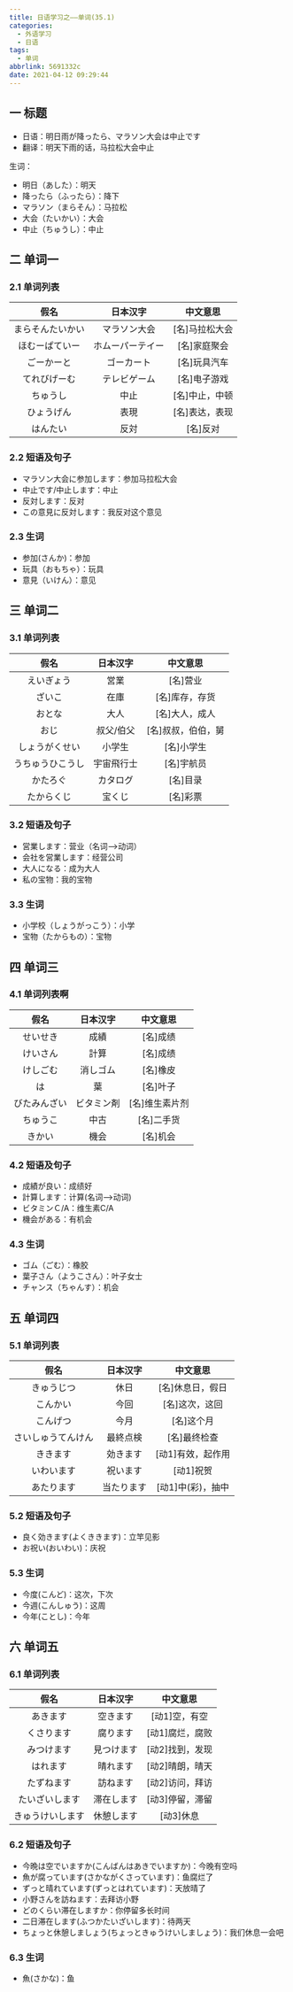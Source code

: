 ```yaml
---
title: 日语学习之——单词(35.1)
categories:
  - 外语学习
  - 日语
tags:
  - 单词
abbrlink: 5691332c
date: 2021-04-12 09:29:44
---
```

## 一 标题

* 日语：明日雨が降ったら、マラソン大会は中止です
* 翻译：明天下雨的话，马拉松大会中止

<!--more-->

生词：

* 明日（あした）：明天
* 降ったら（ふったら）：降下
* マラソン（まらそん）：马拉松
* 大会（たいかい）：大会
* 中止（ちゅうし）：中止

## 二 单词一

### 2.1 单词列表

|       假名       |     日本汉字     |    中文意思    |
| :--------------: | :--------------: | :------------: |
| まらそんたいかい |   マラソン大会   | [名]马拉松大会 |
|  ほむーぱていー  | ホムーパーテイー |  [名]家庭聚会  |
|    ごーかーと    |    ゴーカート    |  [名]玩具汽车  |
|   てれびげーむ   |   テレビゲーム   |  [名]电子游戏  |
|     ちゅうし     |       中止       | [名]中止，中顿 |
|    ひょうげん    |       表現       | [名]表达，表现 |
|     はんたい     |       反対       |    [名]反对    |

### 2.2 短语及句子

* マラソン大会に参加します：参加马拉松大会
* 中止です/中止します：中止
* 反対します：反对
* この意見に反対します：我反对这个意见

### 2.3 生词

* 参加(さんか)：参加
* 玩具（おもちゃ）：玩具
* 意見（いけん）：意见

## 三 单词二

### 3.1 单词列表

|       假名       |  日本汉字  |      中文意思      |
| :--------------: | :--------: | :----------------: |
|    えいぎょう    |    営業    |      [名]营业      |
|      ざいこ      |    在庫    |   [名]库存，存货   |
|      おとな      |    大人    |   [名]大人，成人   |
|       おじ       | 叔父/伯父  | [名]叔叔，伯伯，舅 |
|  しょうがくせい  |   小学生   |     [名]小学生     |
| うちゅうひこうし | 宇宙飛行士 |     [名]宇航员     |
|     かたろぐ     |  カタログ  |      [名]目录      |
|    たからくじ    |   宝くじ   |      [名]彩票      |

### 3.2 短语及句子

* 営業します：营业（名词—>动词）
* 会社を営業します：经营公司
* 大人になる：成为大人
* 私の宝物：我的宝物

### 3.3 生词

* 小学校（しょうがっこう）：小学
* 宝物（たからもの）：宝物

## 四 单词三

### 4.1 单词列表啊

|     假名     |  日本汉字  |    中文意思    |
| :----------: | :--------: | :------------: |
|   せいせき   |    成績    |    [名]成绩    |
|   けいさん   |    計算    |    [名]成绩    |
|   けしごむ   |  消しゴム  |    [名]橡皮    |
|      は      |     葉     |    [名]叶子    |
| びたみんざい | ビタミン剤 | [名]维生素片剂 |
|   ちゅうこ   |    中古    |   [名]二手货   |
|    きかい    |    機会    |    [名]机会    |

### 4.2 短语及句子

* 成績が良い：成绩好
* 計算します：计算(名词—>动词)
* ビタミンＣ/A：维生素C/A
* 機会がある：有机会

### 4.3 生词

* ゴム（ごむ）：橡胶
* 葉子さん（ようこさん）：叶子女士
* チャンス（ちゃんす）：机会

## 五 单词四

### 5.1 单词列表

|        假名        |  日本汉字  |     中文意思      |
| :----------------: | :--------: | :---------------: |
|     きゅうじつ     |    休日    | [名]休息日，假日  |
|      こんかい      |    今回    |  [名]这次，这回   |
|      こんげつ      |    今月    |    [名]这个月     |
| さいしゅうてんけん |  最終点検  |   [名]最终检查    |
|      ききます      |  効きます  | [动1]有效，起作用 |
|     いわいます     |  祝います  |     [动1]祝贺     |
|     あたります     | 当たります | [动1]中(彩)，抽中 |

### 5.2 短语及句子

* 良く効きます(よくききます)：立竿见影
* お祝い(おいわい)：庆祝

### 5.3 生词

* 今度(こんど)：这次，下次
* 今週(こんしゅう)：这周
* 今年(ことし)：今年

## 六 单词五

### 6.1 单词列表

|       假名       |  日本汉字  |    中文意思     |
| :--------------: | :--------: | :-------------: |
|     あきます     |  空きます  |  [动1]空，有空  |
|    くさります    |  腐ります  | [动1]腐烂，腐败 |
|    みつけます    | 見つけます | [动2]找到，发现 |
|     はれます     |  晴れます  | [动2]晴朗，晴天 |
|    たずねます    |  訪ねます  | [动2]访问，拜访 |
|  たいざいします  | 滞在します | [动3]停留，滞留 |
| きゅうけいします | 休憩します |    [动3]休息    |

### 6.2 短语及句子

* 今晩は空でいますか(こんばんはあきでいますか)：今晚有空吗
* 魚が腐っています(さかながくさっています)：鱼腐烂了
* ずっと晴れています(ずっとはれています)：天放晴了
* 小野さんを訪ねます：去拜访小野
* どのくらい滞在しますか：你停留多长时间
* 二日滞在します(ふつかたいざいします)：待两天
* ちょっと休憩しましょう(ちょっときゅうけいしましょう)：我们休息一会吧

### 6.3 生词

* 魚(さかな)：鱼





